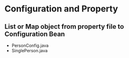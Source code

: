 # Configuration and Property

## List or Map object from property file to Configuration Bean
 - PersonConfig.java
 - SinglePerson.java